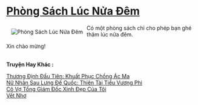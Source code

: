 <a href="https://utruyen.com/phong-sach-luc-nua-dem/22541/" title="Phòng Sách Lúc Nửa Đêm"><h1>Phòng Sách Lúc Nửa Đêm</h1></a><div style="display:table"><img align="right" style="float: left; padding: 10px;" src="https://utruyen.com/images/story/200x260/phong-sach-luc-nua-dem.jpg" alt="Phòng Sách Lúc Nửa Đêm">Có một phòng sách chỉ cho phép bạn ghé thăm lúc nửa đêm.<p></p>Xin chào mừng!</div><p><br><b>Truyện Hay Khác :</b></p><a href="https://utruyen.com/thuong-dinh-dau-tien-khuat-phuc-chong-ac-ma/22540/" alt="Thương Định Đầu Tiên: Khuất Phục Chồng Ác Ma">Thương Định Đầu Tiên: Khuất Phục Chồng Ác Ma</a><br/><a href="https://github.com/quanluxury/truyenhot/tree/master/truyenhay/11257/" alt="Nữ Nhân Sau Lưng Đế Quốc: Thiên Tài Tiểu Vương Phi">Nữ Nhân Sau Lưng Đế Quốc: Thiên Tài Tiểu Vương Phi</a><br/><a href="https://truyenhot2019.blogspot.com/2019/12/co-vo-tong-giam-doc-xinh-dep-cua-toi.html" alt="Cô Vợ Tổng Giám Đốc Xinh Đẹp Của Tôi">Cô Vợ Tổng Giám Đốc Xinh Đẹp Của Tôi</a><br/><a href="https://www.flickr.com/photos/183745219@N08/49793240792/" alt="Vết Nhơ">Vết Nhơ</a><br/>